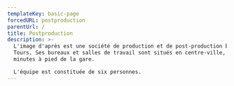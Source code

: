 ```yaml
---
templateKey: basic-page
forcedURL: postproduction
parentUrl: /
title: Postproduction
description: >-
  L'image d'après est une société de production et de post-production basée à
  Tours. Ses bureaux et salles de travail sont situés en centre-ville, à dix
  minutes à pied de la gare.

  L'équipe est constituée de six personnes.
---
```

